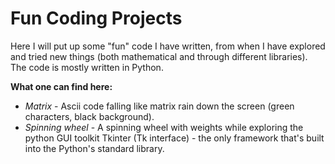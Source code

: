 # Fun Coding Projects
Here I will put up some "fun" code I have written, from when I have explored and tried new things (both mathematical and through different libraries). The code is mostly written in Python.

**What one can find here:**
- *Matrix* - Ascii code falling like matrix rain down the screen (green characters, black background).
- *Spinning wheel* - A spinning wheel with weights while exploring the python GUI toolkit Tkinter (Tk interface) - the only framework that's built into the Python's standard library.
